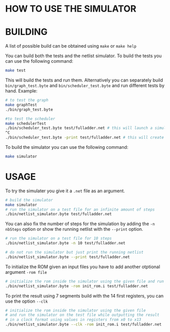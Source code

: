 # HOW TO USE THE SIMULATOR

# BUILDING

A list of possible build can be obtained using ```make``` or ```make help```

You can build both the tests and the netlist simulator.
To build the tests you can use the following command:
```sh
make test
```
This will build the tests and run them.
Alternatively you can separately build ```bin/graph_test.byte``` and ```bin/scheduler_test.byte``` and run different tests by hand.
Example:
```sh
# to test the graph
make graphTest
./bin/graph_test.byte

#to test the scheduler
make schedulerTest
./bin/scheduler_test.byte test/fulladder.net # this will launch a simulation
^C
./bin/scheduler_test.byte -print test/fulladder.net # this will create a test/fulladder_sch.net file representing the netlist after scheduling
```

To build the simulator you can use the following command:
```sh
make simulator
```

# USAGE

To try the simulater you give it a `.net` file as an argument.
```sh
# build the simulator
make simulator
# run the simulator on a test file for an infinite amount of steps
./bin/netlist_simulator.byte test/fulladder.net
```

You can also fix the number of steps for the simulation by adding the `-n nbSteps` option 
or show the running netlist with the `--print` option.
```sh
# run the simulator on a test file for 10 steps
./bin/netlist_simulator.byte -n 10 test/fulladder.net

# do not run the simulator but just print the running netlist
./bin/netlist_simulator.byte --print test/fulladder.net
```

To initialize the ROM given an input files you have to add another otptional argument `-rom file`
```sh
# initialize the rom inside the simulator using the given file and run the simulator on the test file
./bin/netlist_simulator.byte -rom init_rom.i test/fulladder.net
```

To print the result using 7 segments build with the 14 first registers, you can use the option `--clk`
```sh
# initialize the rom inside the simulator using the given file 
# and run the simulator on the test file while outputting the result 
# in a clock format using values in registers from x0 to x13
./bin/netlist_simulator.byte --clk -rom init_rom.i test/fulladder.net
```